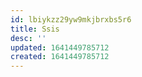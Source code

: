 ```yaml
---
id: lbiykzz29yw9mkjbrxbs5r6
title: Ssis
desc: ''
updated: 1641449785712
created: 1641449785712
---
```



